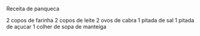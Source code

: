 Receita de panqueca

2 copos de farinha
2 copos de leite
2 ovos de cabra 
1 pitada de sal
1 pitada de açucar
1 colher de sopa de manteiga